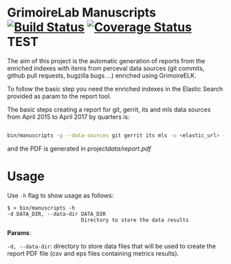 # GrimoireLab Manuscripts [![Build Status](https://github.com/chaoss/grimoirelab-manuscripts/workflows/build/badge.svg)](https://github.com/chaoss/grimoirelab-manuscripts/actions?query=workflow:build+branch:master+event:push) [![Coverage Status](https://coveralls.io/repos/github/chaoss/grimoirelab-manuscripts/badge.svg?branch=master)](https://coveralls.io/github/chaoss/grimoirelab-manuscripts?branch=master) TEST

The aim of this project is the automatic generation of reports from the enriched indexes with items from perceval data sources (git commits, github pull requests, bugzilla bugs ...) enriched using GrimoireELK.

To follow the basic step you need the enriched indexes in the Elastic Search provided as param to the report tool.

The basic steps creating a report for git, gerrit, its and mls data sources from April 2015 to April 2017 by quarters is:

```bash

bin/manuscripts -g --data-sources git gerrit its mls -u <elastic_url> -s 2015-04-01 -e 2017-04-01 -d project_data -i quarter
```

and the PDF is generated in project*data/report.pdf*

# Usage

Use `-h` flag to show usage as follows:

```
$ > bin/manuscripts -h
-d DATA_DIR, --data-dir DATA_DIR
                        Directory to store the data results
```

**Params**:

`-d, --data-dir`: directory to store data files that will be used to create the report PDF file (csv and eps files containing metrics results).
